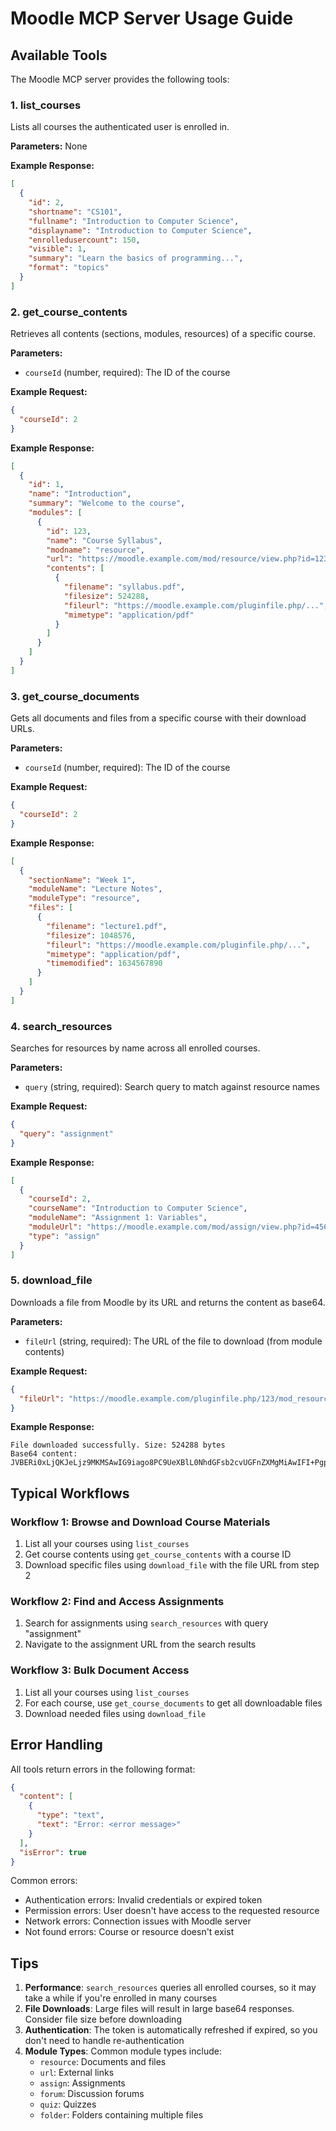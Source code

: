 # Moodle MCP Server Usage Guide

## Available Tools

The Moodle MCP server provides the following tools:

### 1. list_courses

Lists all courses the authenticated user is enrolled in.

**Parameters:** None

**Example Response:**
```json
[
  {
    "id": 2,
    "shortname": "CS101",
    "fullname": "Introduction to Computer Science",
    "displayname": "Introduction to Computer Science",
    "enrolledusercount": 150,
    "visible": 1,
    "summary": "Learn the basics of programming...",
    "format": "topics"
  }
]
```

### 2. get_course_contents

Retrieves all contents (sections, modules, resources) of a specific course.

**Parameters:**
- `courseId` (number, required): The ID of the course

**Example Request:**
```json
{
  "courseId": 2
}
```

**Example Response:**
```json
[
  {
    "id": 1,
    "name": "Introduction",
    "summary": "Welcome to the course",
    "modules": [
      {
        "id": 123,
        "name": "Course Syllabus",
        "modname": "resource",
        "url": "https://moodle.example.com/mod/resource/view.php?id=123",
        "contents": [
          {
            "filename": "syllabus.pdf",
            "filesize": 524288,
            "fileurl": "https://moodle.example.com/pluginfile.php/...",
            "mimetype": "application/pdf"
          }
        ]
      }
    ]
  }
]
```

### 3. get_course_documents

Gets all documents and files from a specific course with their download URLs.

**Parameters:**
- `courseId` (number, required): The ID of the course

**Example Request:**
```json
{
  "courseId": 2
}
```

**Example Response:**
```json
[
  {
    "sectionName": "Week 1",
    "moduleName": "Lecture Notes",
    "moduleType": "resource",
    "files": [
      {
        "filename": "lecture1.pdf",
        "filesize": 1048576,
        "fileurl": "https://moodle.example.com/pluginfile.php/...",
        "mimetype": "application/pdf",
        "timemodified": 1634567890
      }
    ]
  }
]
```

### 4. search_resources

Searches for resources by name across all enrolled courses.

**Parameters:**
- `query` (string, required): Search query to match against resource names

**Example Request:**
```json
{
  "query": "assignment"
}
```

**Example Response:**
```json
[
  {
    "courseId": 2,
    "courseName": "Introduction to Computer Science",
    "moduleName": "Assignment 1: Variables",
    "moduleUrl": "https://moodle.example.com/mod/assign/view.php?id=456",
    "type": "assign"
  }
]
```

### 5. download_file

Downloads a file from Moodle by its URL and returns the content as base64.

**Parameters:**
- `fileUrl` (string, required): The URL of the file to download (from module contents)

**Example Request:**
```json
{
  "fileUrl": "https://moodle.example.com/pluginfile.php/123/mod_resource/content/1/document.pdf"
}
```

**Example Response:**
```
File downloaded successfully. Size: 524288 bytes
Base64 content:
JVBERi0xLjQKJeLjz9MKMSAwIG9iago8PC9UeXBlL0NhdGFsb2cvUGFnZXMgMiAwIFI+PgplbmRv...
```

## Typical Workflows

### Workflow 1: Browse and Download Course Materials

1. List all your courses using `list_courses`
2. Get course contents using `get_course_contents` with a course ID
3. Download specific files using `download_file` with the file URL from step 2

### Workflow 2: Find and Access Assignments

1. Search for assignments using `search_resources` with query "assignment"
2. Navigate to the assignment URL from the search results

### Workflow 3: Bulk Document Access

1. List all your courses using `list_courses`
2. For each course, use `get_course_documents` to get all downloadable files
3. Download needed files using `download_file`

## Error Handling

All tools return errors in the following format:

```json
{
  "content": [
    {
      "type": "text",
      "text": "Error: <error message>"
    }
  ],
  "isError": true
}
```

Common errors:
- Authentication errors: Invalid credentials or expired token
- Permission errors: User doesn't have access to the requested resource
- Network errors: Connection issues with Moodle server
- Not found errors: Course or resource doesn't exist

## Tips

1. **Performance**: `search_resources` queries all enrolled courses, so it may take a while if you're enrolled in many courses
2. **File Downloads**: Large files will result in large base64 responses. Consider file size before downloading
3. **Authentication**: The token is automatically refreshed if expired, so you don't need to handle re-authentication
4. **Module Types**: Common module types include:
   - `resource`: Documents and files
   - `url`: External links
   - `assign`: Assignments
   - `forum`: Discussion forums
   - `quiz`: Quizzes
   - `folder`: Folders containing multiple files
